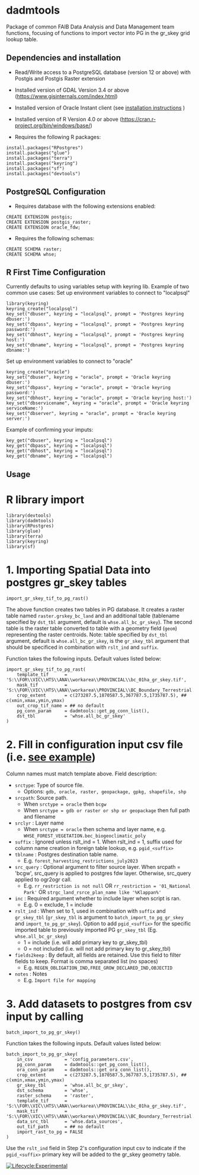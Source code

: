# dadmtools
Package of common FAIB Data Analysis and Data Management team functions, focusing of functions to import vector into PG in the gr_skey grid lookup table.

## Dependencies and installation
 - Read/Write access to a PostgreSQL database (version 12 or above) with Postgis and Postgis Raster extension

 - Installed version of GDAL Version 3.4 or above (https://www.gisinternals.com/index.html)
 
 - Installed version of Oracle Instant client (see  [installation instructions](oracle_fdw_install.md) )

 - Installed version of R Version 4.0 or above (https://cran.r-project.org/bin/windows/base/)

 - Requires the following R packages:
 ```
 install.packages("RPostgres")
 install.packages("glue")
 install.packages("terra")
 install.packages("keyring")
 install.packages("sf")
 install.packages("devtools")
 ```
 
 ## PostgreSQL Configuration
 - Requires database with the following extensions enabled:
 ```
CREATE EXTENSION postgis;
CREATE EXTENSION postgis_raster;
CREATE EXTENSION oracle_fdw;
 ```
 - Requires the following schemas:
 ```
 CREATE SCHEMA raster;
 CREATE SCHEMA whse;
 ```

## R First Time Configuration
Currently defaults to using variables setup with keyring lib.
Example of two common use cases: 
Set up environment variables to connect to "localpsql"
```
library(keyring)
keyring_create("localpsql")
key_set("dbuser", keyring = "localpsql", prompt = 'Postgres keyring dbuser:')
key_set("dbpass", keyring = "localpsql", prompt = 'Postgres keyring password:')
key_set("dbhost", keyring = "localpsql", prompt = 'Postgres keyring host:')
key_set("dbname", keyring = "localpsql", prompt = 'Postgres keyring dbname:')
```
Set up environment variables to connect to "oracle"
```
keyring_create("oracle")
key_set("dbuser", keyring = "oracle", prompt = 'Oracle keyring dbuser:')
key_set("dbpass", keyring = "oracle", prompt = 'Oracle keyring password:')
key_set("dbhost", keyring = "oracle", prompt = 'Oracle keyring host:')
key_set("dbservicename", keyring = "oracle", prompt = 'Oracle keyring serviceName:')
key_set("dbserver", keyring = "oracle", prompt = 'Oracle keyring server:')
```

Example of confirming your imputs:
```
key_get("dbuser", keyring = "localpsql")
key_get("dbpass", keyring = "localpsql")
key_get("dbhost", keyring = "localpsql")
key_get("dbname", keyring = "localpsql")
```

## Usage
# R library import
```
library(devtools)
library(dadmtools)
library(RPostgres)
library(glue)
library(terra)
library(keyring)
library(sf)

```


# 1. Importing Spatial Data into postgres gr_skey tables

```
import_gr_skey_tif_to_pg_rast()
```

The above function creates two tables in PG database. It creates a raster table named `raster.grskey_bc_land` and an additional table (tablename specified by `dst_tbl` argument, default is `whse.all_bc_gr_skey`). The second table is the raster table converted to table with a geometry field (`geom`) representing the raster centroids. Note: table specified by `dst_tbl` argument, default is `whse.all_bc_gr_skey`, is the `gr_skey_tbl` argument that should be specificed in combination with `rslt_ind` and `suffix`.

Function takes the following inputs. Default values listed below:

```
import_gr_skey_tif_to_pg_rast(
    template_tif      = 'S:\\FOR\\VIC\\HTS\\ANA\\workarea\\PROVINCIAL\\bc_01ha_gr_skey.tif',
    mask_tif          = 'S:\\FOR\\VIC\\HTS\\ANA\\workarea\\PROVINCIAL\\BC_Boundary_Terrestrial.tif',
    crop_extent       = c(273287.5,1870587.5,367787.5,1735787.5), ## c(xmin,xmax,ymin,ymax)
    out_crop_tif_name = ## no default
    pg_conn_param     = dadmtools::get_pg_conn_list(),
    dst_tbl           = 'whse.all_bc_gr_skey'
)
```

# 2.  Fill in configuration input csv file (i.e. [see example](config_parameters.csv))

Column names must match template above. Field description:
- `srctype`: Type of source file. 
    - Options: `gdb, oracle, raster, geopackage, gpkg, shapefile, shp`
- `srcpath`: Source path.
    - When `srctype = oracle` then `bcgw`
    - When `srctype = gdb or raster or shp or geopackage` then full path and filename
- `srclyr` : Layer name
    - When `srctype = oracle` then schema and layer name, e.g. `WHSE_FOREST_VEGETATION.bec_biogeoclimatic_poly`
- `suffix` : Ignored unless rslt_ind = 1. When rslt_ind = 1, suffix used for column name creation in foreign table lookup, e.g. `pgid_<suffix>`
- `tblname` : Postgres destination table name.
    - E.g. `forest_harvesting_restrictions_july2023`
- `src_query` : Optional argument to filter source layer. When srcpath = 'bcgw', src_query is applied to postgres fdw layer. Otherwise, src_query applied to ogr2ogr call.
    - E.g. `rr_restriction is not null` OR `rr_restriction = '01_National Park'` OR `strgc_land_rsrce_plan_name like '%Klappan%'`
- `inc` : Required argument whether to include layer when script is ran. 
    - E.g. 0 = exclude, 1 = include
- `rslt_ind` : When set to 1, used in combination with `suffix` and `gr_skey_tbl` (`gr_skey_tbl` is argument to `batch_import_to_pg_gr_skey` and `import_to_pg_gr_skey`). Option to add `pgid_<suffix>` for the specific imported table to previously imported PG `gr_skey_tbl` (Eg. `whse.all_bc_gr_skey`) 
    - 1 = include (i.e. will add primary key to gr_skey_tbl)
    - 0 = not included (i.e. will not add primary key to gr_skey_tbl)
- `fields2keep` : By default, all fields are retained. Use this field to filter fields to keep. Format is comma separated list (no spaces)
    - E.g. `REGEN_OBLIGATION_IND,FREE_GROW_DECLARED_IND,OBJECTID`
- `notes` : Notes
    - E.g. `Import file for mapping`
    
# 3.  Add datasets to postgres from csv input by calling

```
batch_import_to_pg_gr_skey()
```

Function takes the following inputs. Default values listed below:

```
batch_import_to_pg_gr_skey(
    in_csv            = 'config_parameters.csv',
    pg_conn_param     = dadmtools::get_pg_conn_list(),
    ora_conn_param    = dadmtools::get_ora_conn_list(),
    crop_extent       = c(273287.5,1870587.5,367787.5,1735787.5), ## c(xmin,xmax,ymin,ymax)
    gr_skey_tbl       = 'whse.all_bc_gr_skey',
    dst_schema        = 'whse',
    raster_schema     = 'raster',
    template_tif      = 'S:\\FOR\\VIC\\HTS\\ANA\\workarea\\PROVINCIAL\\bc_01ha_gr_skey.tif',
    mask_tif          = 'S:\\FOR\\VIC\\HTS\\ANA\\workarea\\PROVINCIAL\\BC_Boundary_Terrestrial.tif',
    data_src_tbl      = 'whse.data_sources',
    out_tif_path      = ## no default
    import_rast_to_pg = FALSE
)
```
Use the `rslt_ind` field in Step 2's configuration input csv to indicate if the `pgid_<suffix>` primary key will be added to the gr_skey geometry table. 

[![Lifecycle:Experimental](https://img.shields.io/badge/Lifecycle-Experimental-339999)](<Redirect-URL>)
